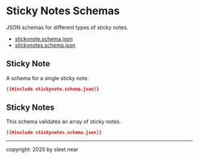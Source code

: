 # Sticky Notes Schemas
JSON schemas for different types of sticky notes.

- [stickynote.schema.json](./stickynote.schema.json)
- [stickynotes.schema.json](./stickynotes.schema.json)


## Sticky Note

A schema for a single sticky note.

```json
{{#include stickynote.schema.json}}
```

## Sticky Notes

This schema validates an array of sticky notes.

```json
{{#include stickynotes.schema.json}}
```



---

copyright: 2025 by sleet.near